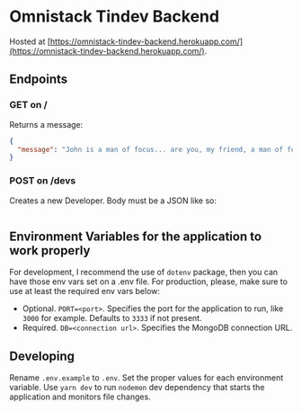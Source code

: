 # Omnistack Tindev Backend

Hosted at [https://omnistack-tindev-backend.herokuapp.com/](https://omnistack-tindev-backend.herokuapp.com/).

## Endpoints

### GET on /
Returns a message:
```json
{
  "message": "John is a man of focus... are you, my friend, a man of focus?"
}
```

### POST on /devs
Creates a new Developer. Body must be a JSON like so:
```json

```

## Environment Variables for the application to work properly
For development, I recommend the use of `dotenv` package, then you can have those env vars set on a .env file. For production, please, make sure to use at least the required env vars below:

- Optional. `PORT=<port>`. Specifies the port for the application to run, like `3000` for example. Defaults to `3333` if not present.
- Required. `DB=<connection url>`. Specifies the MongoDB connection URL.

## Developing
Rename `.env.example` to `.env`. Set the proper values for each environment variable.
Use `yarn dev` to run `nodemon` dev dependency that starts the application and monitors file changes.
